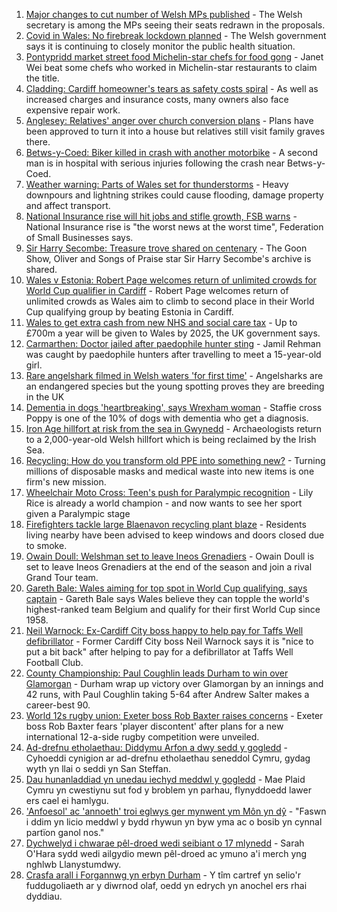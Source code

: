 1. [Major changes to cut number of Welsh MPs published](https://www.bbc.co.uk/news/uk-wales-politics-58476636?at_medium=RSS&at_campaign=KARANGA) - The Welsh secretary is among the MPs seeing their seats redrawn in the proposals.
2. [Covid in Wales: No firebreak lockdown planned](https://www.bbc.co.uk/news/uk-wales-58485192?at_medium=RSS&at_campaign=KARANGA) - The Welsh government says it is continuing to closely monitor the public health situation.
3. [Pontypridd market street food Michelin-star chefs for food gong](https://www.bbc.co.uk/news/uk-wales-58487867?at_medium=RSS&at_campaign=KARANGA) - Janet Wei beat some chefs who worked in Michelin-star restaurants to claim the title.
4. [Cladding: Cardiff homeowner's tears as safety costs spiral](https://www.bbc.co.uk/news/uk-wales-58477966?at_medium=RSS&at_campaign=KARANGA) - As well as increased charges and insurance costs, many owners also face expensive repair work.
5. [Anglesey: Relatives' anger over church conversion plans](https://www.bbc.co.uk/news/uk-wales-58477967?at_medium=RSS&at_campaign=KARANGA) - Plans have been approved to turn it into a house but relatives still visit family graves there.
6. [Betws-y-Coed: Biker killed in crash with another motorbike](https://www.bbc.co.uk/news/uk-wales-58487171?at_medium=RSS&at_campaign=KARANGA) - A second man is in hospital with serious injuries following the crash near Betws-y-Coed.
7. [Weather warning: Parts of Wales set for thunderstorms](https://www.bbc.co.uk/news/uk-wales-58487505?at_medium=RSS&at_campaign=KARANGA) - Heavy downpours and lightning strikes could cause flooding, damage property and affect transport.
8. [National Insurance rise will hit jobs and stifle growth, FSB warns](https://www.bbc.co.uk/news/uk-wales-58486061?at_medium=RSS&at_campaign=KARANGA) - National Insurance rise is "the worst news at the worst time", Federation of Small Businesses says.
9. [Sir Harry Secombe: Treasure trove shared on centenary](https://www.bbc.co.uk/news/uk-wales-58477968?at_medium=RSS&at_campaign=KARANGA) - The Goon Show, Oliver and Songs of Praise star Sir Harry Secombe's archive is shared.
10. [Wales v Estonia: Robert Page welcomes return of unlimited crowds for World Cup qualifier in Cardiff](https://www.bbc.co.uk/sport/football/58404781?at_medium=RSS&at_campaign=KARANGA) - Robert Page welcomes return of unlimited crowds as Wales aim to climb to second place in their World Cup qualifying group by beating Estonia in Cardiff.
11. [Wales to get extra cash from new NHS and social care tax](https://www.bbc.co.uk/news/uk-wales-politics-58474786?at_medium=RSS&at_campaign=KARANGA) - Up to £700m a year will be given to Wales by 2025, the UK government says.
12. [Carmarthen: Doctor jailed after paedophile hunter sting](https://www.bbc.co.uk/news/uk-wales-58472335?at_medium=RSS&at_campaign=KARANGA) - Jamil Rehman was caught by paedophile hunters after travelling to meet a 15-year-old girl.
13. [Rare angelshark filmed in Welsh waters 'for first time'](https://www.bbc.co.uk/news/uk-wales-58479544?at_medium=RSS&at_campaign=KARANGA) - Angelsharks are an endangered species but the young spotting proves they are breeding in the UK
14. [Dementia in dogs 'heartbreaking', says Wrexham woman](https://www.bbc.co.uk/news/uk-wales-58470012?at_medium=RSS&at_campaign=KARANGA) - Staffie cross Poppy is one of the 10% of dogs with dementia who get a diagnosis.
15. [Iron Age hillfort at risk from the sea in Gwynedd](https://www.bbc.co.uk/news/uk-wales-58479598?at_medium=RSS&at_campaign=KARANGA) - Archaeologists return to a 2,000-year-old Welsh hillfort which is being reclaimed by the Irish Sea.
16. [Recycling: How do you transform old PPE into something new?](https://www.bbc.co.uk/news/uk-wales-58453247?at_medium=RSS&at_campaign=KARANGA) - Turning millions of disposable masks and medical waste into new items is one firm's new mission.
17. [Wheelchair Moto Cross: Teen's push for Paralympic recognition](https://www.bbc.co.uk/news/uk-wales-58460956?at_medium=RSS&at_campaign=KARANGA) - Lily Rice is already a world champion - and now wants to see her sport given a Paralympic stage
18. [Firefighters tackle large Blaenavon recycling plant blaze](https://www.bbc.co.uk/news/uk-wales-58454122?at_medium=RSS&at_campaign=KARANGA) - Residents living nearby have been advised to keep windows and doors closed due to smoke.
19. [Owain Doull: Welshman set to leave Ineos Grenadiers](https://www.bbc.co.uk/sport/cycling/58484773?at_medium=RSS&at_campaign=KARANGA) - Owain Doull is set to leave Ineos Grenadiers at the end of the season and join a rival Grand Tour team.
20. [Gareth Bale: Wales aiming for top spot in World Cup qualifying, says captain](https://www.bbc.co.uk/sport/football/58474986?at_medium=RSS&at_campaign=KARANGA) - Gareth Bale says Wales believe they can topple the world's highest-ranked team Belgium and qualify for their first World Cup since 1958.
21. [Neil Warnock: Ex-Cardiff City boss happy to help pay for Taffs Well defibrillator](https://www.bbc.co.uk/sport/football/58490298?at_medium=RSS&at_campaign=KARANGA) - Former Cardiff City boss Neil Warnock says it is "nice to put a bit back" after helping to pay for a defibrillator at Taffs Well Football Club.
22. [County Championship: Paul Coughlin leads Durham to win over Glamorgan](https://www.bbc.co.uk/sport/cricket/58487976?at_medium=RSS&at_campaign=KARANGA) - Durham wrap up victory over Glamorgan by an innings and 42 runs, with Paul Coughlin taking 5-64 after Andrew Salter makes a career-best 90.
23. [World 12s rugby union: Exeter boss Rob Baxter raises concerns](https://www.bbc.co.uk/sport/rugby-union/58486763?at_medium=RSS&at_campaign=KARANGA) - Exeter boss Rob Baxter fears 'player discontent' after plans for a new international 12-a-side rugby competition were unveiled.
24. [Ad-drefnu etholaethau: Diddymu Arfon a dwy sedd y gogledd](https://www.bbc.co.uk/newyddion/58482306?at_medium=RSS&at_campaign=KARANGA) - Cyhoeddi cynigion ar ad-drefnu etholaethau seneddol Cymru, gydag wyth yn llai o seddi yn San Steffan.
25. [Dau hunanladdiad yn unedau iechyd meddwl y gogledd](https://www.bbc.co.uk/newyddion/58488757?at_medium=RSS&at_campaign=KARANGA) - Mae Plaid Cymru yn cwestiynu sut fod y broblem yn parhau, flynyddoedd lawer ers cael ei hamlygu.
26. ['Anfoesol' ac 'annoeth' troi eglwys ger mynwent ym Môn yn dŷ](https://www.bbc.co.uk/newyddion/58482206?at_medium=RSS&at_campaign=KARANGA) - "Faswn i ddim yn licio meddwl y bydd rhywun yn byw yma ac o bosib yn cynnal partïon ganol nos."
27. [Dychwelyd i chwarae pêl-droed wedi seibiant o 17 mlynedd](https://www.bbc.co.uk/newyddion/58465542?at_medium=RSS&at_campaign=KARANGA) - Sarah O'Hara sydd wedi ailgydio mewn pêl-droed ac ymuno a'i merch yng nghlwb Llanystumdwy.
28. [Crasfa arall i Forgannwg yn erbyn Durham](https://www.bbc.co.uk/newyddion/58488756?at_medium=RSS&at_campaign=KARANGA) - Y tîm cartref yn selio'r fuddugoliaeth ar y diwrnod olaf, oedd yn edrych yn anochel ers rhai dyddiau.
